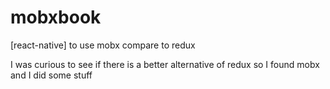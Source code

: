 # mobxbook
[react-native] to use mobx compare to redux

I was curious to see if there is a better alternative of redux so I found mobx and I did some stuff
